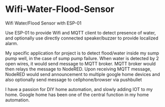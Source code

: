 # Wifi-Water-Flood-Sensor
Wifi Water/Flood Sensor with ESP-01

Use ESP-01 to provide Wifi and MQTT client to detect presence of water, and optionally use directly connected speaker/buzzer to provide localized alarm.

My specific application for project is to detect flood/water inside my sump pump well, in the case of sump pump failure.  When water is detected by 2 open wires, it would send message to MQTT broker.  MQTT broker would then relays the message to NodeRED.  Upon receiving MQTT message, NodeRED would send announcement to multiple google home devices and also optionally send message to cellphone/browser via pushbullet

I have a passion for DIY home automation, and slowly adding IOT to my home. Google home has been one of the central function in my home automation. 
